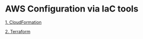 # AWS Configuration via IaC tools

[1. CloudFormation](1.cloudformation)

[2. Terraform](2.terraform)
